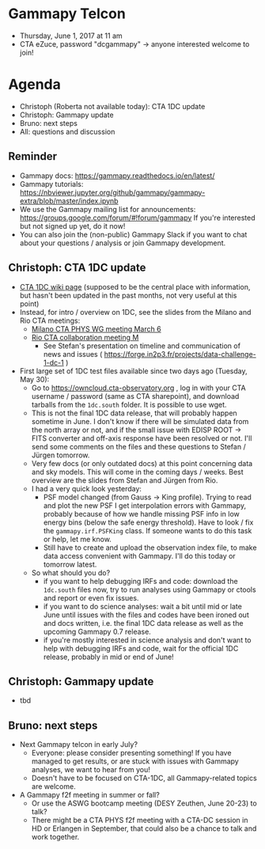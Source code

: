 # Gammapy Telcon

* Thursday, June 1, 2017 at 11 am
* CTA eZuce, password "dcgammapy" -> anyone interested welcome to join!

# Agenda

* Christoph (Roberta not available today): CTA 1DC update
* Christoph: Gammapy update
* Bruno: next steps
* All: questions and discussion

## Reminder

* Gammapy docs: https://gammapy.readthedocs.io/en/latest/
* Gammapy tutorials: https://nbviewer.jupyter.org/github/gammapy/gammapy-extra/blob/master/index.ipynb
* We use the Gammapy mailing list for announcements:
  https://groups.google.com/forum/#!forum/gammapy
  If you're interested but not signed up yet, do it now!
* You can also join the (non-public) Gammapy Slack if you want
  to chat about your questions / analysis or join Gammapy development.

## Christoph: CTA 1DC update

* [CTA 1DC wiki page](https://forge.in2p3.fr/projects/data-challenge-1-dc-1/wiki)
  (supposed to be the central place with information, but hasn't been updated
  in the past months, not very useful at this point)
* Instead, for intro / overview on 1DC, see the slides from the Milano and Rio CTA meetings:
  * [Milano CTA PHYS WG meeting March 6](https://cta.cta-observatory.org/indico/sessionDisplay.py?sessionId=1&confId=1300#20170306)
  * [Rio CTA collaboration meeting  M](https://cta.cta-observatory.org/indico/sessionDisplay.py?sessionId=40&confId=1218#20170515)
    * See Stefan's presentation on timeline and communication of news and issues
      ( https://forge.in2p3.fr/projects/data-challenge-1-dc-1 )
* First large set of 1DC test files available since two days ago (Tuesday, May 30):
  * Go to https://owncloud.cta-observatory.org , log in with your CTA username / password (same as CTA sharepoint), and download tarballs from the `1dc.south` folder. It is possible to use wget.
  * This is not the final 1DC data release,
    that will probably happen sometime in June.
    I don't know if there will be simulated data from the north array or not,
    and if the small issue with EDISP ROOT -> FITS converter and
    off-axis response have been resolved or not. I'll send some comments
    on the files and these questions to Stefan / Jürgen tomorrow.
  * Very few docs (or only outdated docs) at this point concerning data and sky models. This will come in the coming days / weeks. Best overview are the slides from Stefan and Jürgen from Rio.
  * I had a very quick look yesterday:
    * PSF model changed (from Gauss -> King profile).
      Trying to read and plot the new PSF I get interpolation errors with Gammapy, probably because of how we handle missing PSF info in low energy bins (below the safe energy threshold).
      Have to look / fix the `gammapy.irf.PSFKing` class.
      If someone wants to do this task or help, let me know.
    * Still have to create and upload the observation index file, to make
      data access convenient with Gammapy. I'll do this today or tomorrow latest.
  * So what should you do?
    * if you want to help debugging IRFs and code: download the `1dc.south` files now,
      try to run analyses using Gammapy or ctools and report or even fix issues.
    * if you want to do science analyses: wait a bit until mid or late June
      until issues with the files and codes have been ironed out and docs written, i.e. the final 1DC data release as well as the upcoming Gammapy 0.7 release.
    * if you're mostly interested in science analysis and don't want to help
    with debugging IRFs and code, wait for the official 1DC release, probably in mid or end of June!

## Christoph: Gammapy update

* tbd

## Bruno: next steps

* Next Gammapy telcon in early July?
  * Everyone: please consider presenting something!
    If you have managed to get results, or are stuck with issues
    with Gammapy analyses, we want to hear from you!
  * Doesn't have to be focused on CTA-1DC, all Gammapy-related topics are welcome.
* A Gammapy f2f meeting in summer or fall?
  * Or use the ASWG bootcamp meeting (DESY Zeuthen, June 20-23) to talk?
  * There might be a CTA PHYS f2f meeting with a CTA-DC session in HD
    or Erlangen in September, that could also be a chance to talk and
    work together.
